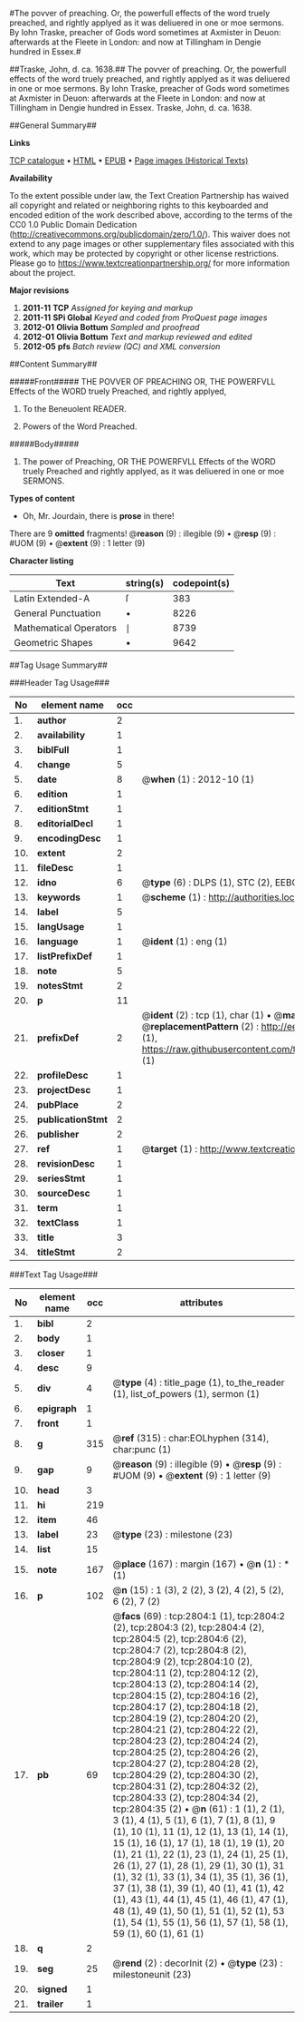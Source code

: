 #The povver of preaching. Or, the powerfull effects of the word truely preached, and rightly applyed as it was deliuered in one or moe sermons. By Iohn Traske, preacher of Gods word sometimes at Axmister in Deuon: afterwards at the Fleete in London: and now at Tillingham in Dengie hundred in Essex.#

##Traske, John, d. ca. 1638.##
The povver of preaching. Or, the powerfull effects of the word truely preached, and rightly applyed as it was deliuered in one or moe sermons. By Iohn Traske, preacher of Gods word sometimes at Axmister in Deuon: afterwards at the Fleete in London: and now at Tillingham in Dengie hundred in Essex.
Traske, John, d. ca. 1638.

##General Summary##

**Links**

[TCP catalogue](http://www.ota.ox.ac.uk/tcp/)  • 
[HTML](http://tei.it.ox.ac.uk/tcp/Texts-HTML/free/A13/A13874.html)  • 
[EPUB](http://tei.it.ox.ac.uk/tcp/Texts-EPUB/free/A13/A13874.epub) • 
[Page images (Historical Texts)](https://historicaltexts.jisc.ac.uk/eebo-99838426e)

**Availability**

To the extent possible under law, the Text Creation Partnership has waived all copyright and related or neighboring rights to this keyboarded and encoded edition of the work described above, according to the terms of the CC0 1.0 Public Domain Dedication (http://creativecommons.org/publicdomain/zero/1.0/). This waiver does not extend to any page images or other supplementary files associated with this work, which may be protected by copyright or other license restrictions. Please go to https://www.textcreationpartnership.org/ for more information about the project.

**Major revisions**

1. __2011-11__ __TCP__ *Assigned for keying and markup*
1. __2011-11__ __SPi Global__ *Keyed and coded from ProQuest page images*
1. __2012-01__ __Olivia Bottum__ *Sampled and proofread*
1. __2012-01__ __Olivia Bottum__ *Text and markup reviewed and edited*
1. __2012-05__ __pfs__ *Batch review (QC) and XML conversion*

##Content Summary##

#####Front#####
THE POVVER OF PREACHING OR, THE POWERFVLL Effects of the WORD truely Preached, and rightly applyed, 
1. To the Beneuolent READER.

1. Powers of the Word Preached.

#####Body#####

1. The power of Preaching, OR THE POWERFVLL Effects of the WORD truely Preached and rightly applyed, as it was deliuered in one or moe SERMONS.

**Types of content**

  * Oh, Mr. Jourdain, there is **prose** in there!

There are 9 **omitted** fragments! 
 @__reason__ (9) : illegible (9)  •  @__resp__ (9) : #UOM (9)  •  @__extent__ (9) : 1 letter (9)

**Character listing**


|Text|string(s)|codepoint(s)|
|---|---|---|
|Latin Extended-A|ſ|383|
|General Punctuation|•|8226|
|Mathematical Operators|∣|8739|
|Geometric Shapes|▪|9642|

##Tag Usage Summary##

###Header Tag Usage###

|No|element name|occ|attributes|
|---|---|---|---|
|1.|__author__|2||
|2.|__availability__|1||
|3.|__biblFull__|1||
|4.|__change__|5||
|5.|__date__|8| @__when__ (1) : 2012-10 (1)|
|6.|__edition__|1||
|7.|__editionStmt__|1||
|8.|__editorialDecl__|1||
|9.|__encodingDesc__|1||
|10.|__extent__|2||
|11.|__fileDesc__|1||
|12.|__idno__|6| @__type__ (6) : DLPS (1), STC (2), EEBO-CITATION (1), PROQUEST (1), VID (1)|
|13.|__keywords__|1| @__scheme__ (1) : http://authorities.loc.gov/ (1)|
|14.|__label__|5||
|15.|__langUsage__|1||
|16.|__language__|1| @__ident__ (1) : eng (1)|
|17.|__listPrefixDef__|1||
|18.|__note__|5||
|19.|__notesStmt__|2||
|20.|__p__|11||
|21.|__prefixDef__|2| @__ident__ (2) : tcp (1), char (1)  •  @__matchPattern__ (2) : ([0-9\-]+):([0-9IVX]+) (1), (.+) (1)  •  @__replacementPattern__ (2) : http://eebo.chadwyck.com/downloadtiff?vid=$1&page=$2 (1), https://raw.githubusercontent.com/textcreationpartnership/Texts/master/tcpchars.xml#$1 (1)|
|22.|__profileDesc__|1||
|23.|__projectDesc__|1||
|24.|__pubPlace__|2||
|25.|__publicationStmt__|2||
|26.|__publisher__|2||
|27.|__ref__|1| @__target__ (1) : http://www.textcreationpartnership.org/docs/. (1)|
|28.|__revisionDesc__|1||
|29.|__seriesStmt__|1||
|30.|__sourceDesc__|1||
|31.|__term__|1||
|32.|__textClass__|1||
|33.|__title__|3||
|34.|__titleStmt__|2||


###Text Tag Usage###

|No|element name|occ|attributes|
|---|---|---|---|
|1.|__bibl__|2||
|2.|__body__|1||
|3.|__closer__|1||
|4.|__desc__|9||
|5.|__div__|4| @__type__ (4) : title_page (1), to_the_reader (1), list_of_powers (1), sermon (1)|
|6.|__epigraph__|1||
|7.|__front__|1||
|8.|__g__|315| @__ref__ (315) : char:EOLhyphen (314), char:punc (1)|
|9.|__gap__|9| @__reason__ (9) : illegible (9)  •  @__resp__ (9) : #UOM (9)  •  @__extent__ (9) : 1 letter (9)|
|10.|__head__|3||
|11.|__hi__|219||
|12.|__item__|46||
|13.|__label__|23| @__type__ (23) : milestone (23)|
|14.|__list__|15||
|15.|__note__|167| @__place__ (167) : margin (167)  •  @__n__ (1) : * (1)|
|16.|__p__|102| @__n__ (15) : 1 (3), 2 (2), 3 (2), 4 (2), 5 (2), 6 (2), 7 (2)|
|17.|__pb__|69| @__facs__ (69) : tcp:2804:1 (1), tcp:2804:2 (2), tcp:2804:3 (2), tcp:2804:4 (2), tcp:2804:5 (2), tcp:2804:6 (2), tcp:2804:7 (2), tcp:2804:8 (2), tcp:2804:9 (2), tcp:2804:10 (2), tcp:2804:11 (2), tcp:2804:12 (2), tcp:2804:13 (2), tcp:2804:14 (2), tcp:2804:15 (2), tcp:2804:16 (2), tcp:2804:17 (2), tcp:2804:18 (2), tcp:2804:19 (2), tcp:2804:20 (2), tcp:2804:21 (2), tcp:2804:22 (2), tcp:2804:23 (2), tcp:2804:24 (2), tcp:2804:25 (2), tcp:2804:26 (2), tcp:2804:27 (2), tcp:2804:28 (2), tcp:2804:29 (2), tcp:2804:30 (2), tcp:2804:31 (2), tcp:2804:32 (2), tcp:2804:33 (2), tcp:2804:34 (2), tcp:2804:35 (2)  •  @__n__ (61) : 1 (1), 2 (1), 3 (1), 4 (1), 5 (1), 6 (1), 7 (1), 8 (1), 9 (1), 10 (1), 11 (1), 12 (1), 13 (1), 14 (1), 15 (1), 16 (1), 17 (1), 18 (1), 19 (1), 20 (1), 21 (1), 22 (1), 23 (1), 24 (1), 25 (1), 26 (1), 27 (1), 28 (1), 29 (1), 30 (1), 31 (1), 32 (1), 33 (1), 34 (1), 35 (1), 36 (1), 37 (1), 38 (1), 39 (1), 40 (1), 41 (1), 42 (1), 43 (1), 44 (1), 45 (1), 46 (1), 47 (1), 48 (1), 49 (1), 50 (1), 51 (1), 52 (1), 53 (1), 54 (1), 55 (1), 56 (1), 57 (1), 58 (1), 59 (1), 60 (1), 61 (1)|
|18.|__q__|2||
|19.|__seg__|25| @__rend__ (2) : decorInit (2)  •  @__type__ (23) : milestoneunit (23)|
|20.|__signed__|1||
|21.|__trailer__|1||
